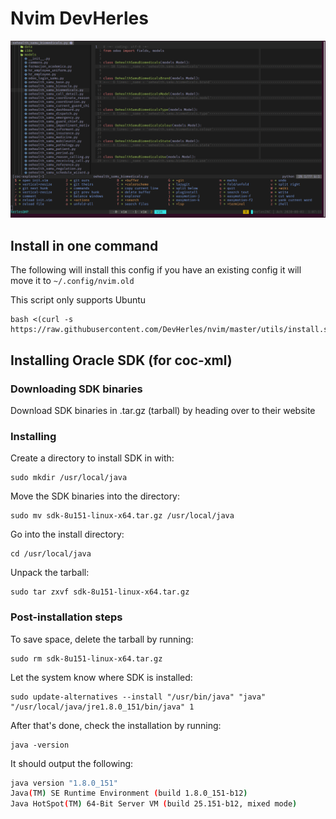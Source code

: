 # Nvim DevHerles

![Nvim DevHerles pic](./images/nvim.png)

## Install in one command

The following will install this config if you have an existing config it will move it to `~/.config/nvim.old`

This script only supports Ubuntu
```
bash <(curl -s https://raw.githubusercontent.com/DevHerles/nvim/master/utils/install.sh)
```
## Installing Oracle SDK (for coc-xml)
### Downloading SDK binaries

Download SDK binaries in .tar.gz (tarball) by heading over to their website

### Installing

Create a directory to install SDK in with:
```
sudo mkdir /usr/local/java
```
Move the SDK binaries into the directory:
```
sudo mv sdk-8u151-linux-x64.tar.gz /usr/local/java
```
Go into the install directory:
```
cd /usr/local/java
```
Unpack the tarball:
```
sudo tar zxvf sdk-8u151-linux-x64.tar.gz
```
### Post-installation steps

To save space, delete the tarball by running:
```
sudo rm sdk-8u151-linux-x64.tar.gz
```
Let the system know where SDK is installed:
```
sudo update-alternatives --install "/usr/bin/java" "java" "/usr/local/java/jre1.8.0_151/bin/java" 1
```
After that's done, check the installation by running:
```
java -version
```
It should output the following:

```bash
java version "1.8.0_151"
Java(TM) SE Runtime Environment (build 1.8.0_151-b12)
Java HotSpot(TM) 64-Bit Server VM (build 25.151-b12, mixed mode)
```
